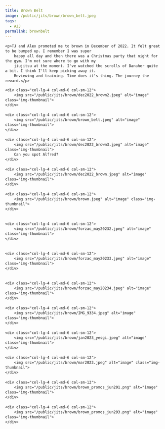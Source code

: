 ```yaml
---
title: Brown Belt
image: /public/jits/brown/brown_belt.jpeg
tags:
  - AJJ
permalink: brownbelt
---
```


<div class="row align-items-center pb-3">

    <p>TJ and Alex promoted me to brown in December of 2022. It felt great to be bumped up. I remember I was super
        happy all day and then there was a Christmas party that night for the gym. I'm not sure where to go with my
        jiujitsu at the moment. I've watched the scrolls of Danaher quite a bit. I think I'll keep picking away it.
        Reviewing and training. Time does it's thing. The journey the reward.</p>

</div>

<div class="row">

    <div class="col-lg-4 col-md-6 col-sm-12">
        <img src="/public/jits/brown/dec2022_brown2.jpeg" alt="image" class="img-thumbnail">
    </div>

    <div class="col-lg-4 col-md-6 col-sm-12">
        <img src="/public/jits/brown/brown_belt.jpeg" alt="image" class="img-thumbnail">
    </div>

    <div class="col-lg-4 col-md-6 col-sm-12">
        <img src="/public/jits/brown/dec2022_brown3.jpeg" alt="image" class="img-thumbnail">
        Can you spot Alfred?
    </div>

    <div class="col-lg-4 col-md-6 col-sm-12">
        <img src="/public/jits/brown/dec2022_brown.jpeg" alt="image" class="img-thumbnail">
    </div>

    <div class="col-lg-4 col-md-6 col-sm-12">
        <img src="/public/jits/brown/brown.jpeg" alt="image" class="img-thumbnail">
    </div>


    <div class="col-lg-4 col-md-6 col-sm-12">
        <img src="/public/jits/brown/forzac_may20232.jpeg" alt="image" class="img-thumbnail">
    </div>


    <div class="col-lg-4 col-md-6 col-sm-12">
        <img src="/public/jits/brown/forzac_may20233.jpeg" alt="image" class="img-thumbnail">
    </div>


    <div class="col-lg-4 col-md-6 col-sm-12">
        <img src="/public/jits/brown/forzac_may20234.jpeg" alt="image" class="img-thumbnail">
    </div>

    <div class="col-lg-4 col-md-6 col-sm-12">
        <img src="/public/jits/brown/IMG_9334.jpeg" alt="image" class="img-thumbnail">
    </div>

    <div class="col-lg-4 col-md-6 col-sm-12">
        <img src="/public/jits/brown/jan2023_yesgi.jpeg" alt="image" class="img-thumbnail">
    </div>

    <div class="col-lg-4 col-md-6 col-sm-12">
        <img src="/public/jits/brown/mar2023.jpeg" alt="image" class="img-thumbnail">
    </div>

    <div class="col-lg-4 col-md-6 col-sm-12">
        <img src="/public/jits/brown/brown_promos_jun291.png" alt="image" class="img-thumbnail">
    </div>

    <div class="col-lg-4 col-md-6 col-sm-12">
        <img src="/public/jits/brown/brown_promos_jun293.png" alt="image" class="img-thumbnail">
    </div>

</div>